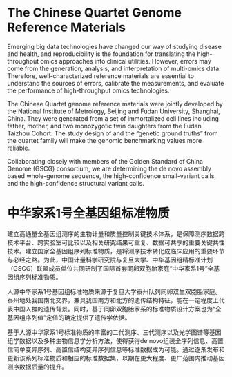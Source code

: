# The Chinese Quartet Genome Reference Materials
Emerging big data technologies have changed our way of studying disease and health, and reproducibility is the foundation for translating the high-throughput omics approaches into clinical utilities. However, errors may come from the generation, analysis, and interpretation of multi-omics data. Therefore, well-characterized reference materials are essential to understand the sources of errors, calibrate the measurements, and evaluate the performance of high-throughput omics technologies. 

The Chinese Quartet genome reference materials were jointly developed by the National Institute of Metrology, Beijing and Fudan University, Shanghai, China. They were generated from a set of immortalized cell lines including father, mother, and two monozygotic twin daughters from the Fudan Taizhou Cohort. The study design of and the “genetic ground truths” from the quartet family will make the genomic benchmarking values more reliable. 

Collaborating closely with members of the Golden Standard of China Genome (GSCG) consortium, we are determining the de novo assembly based whole-genome sequence, the high-confidence small-variant calls, and the high-confidence structural variant calls. 

# 中华家系1号全基因组标准物质
建立高通量全基因组测序的生物计量和质量控制关键技术体系，是保障测序数据跨技术平台、跨实验室可比较以及相关研究结果可重复、数据可共享的重要关键共性技术。建立国家全基因组序列标准物质，是将测序技术转化成临床应用的重要环节与必经之路。为此，中国计量科学研究院与复旦大学、中华基因组精标准计划（GSCG）联盟成员单位共同研制了国际首套同卵双胞胎家庭“中华家系1号”全基因组序列标准物质。

人源中华家系1号基因组标准物质来源于复旦大学泰州队列同卵双生双胞胎家庭。泰州地处我国南北交界，兼具我国南方和北方的遗传结构特征，能在一定程度上代表中国人群的遗传背景。同时，基于同卵双胞胎家系的标准物质设计方案也为“全基因组序列值”定值的确定提供了遗传学依据。

基于人源中华家系1号标准物质的丰富的二代测序、三代测序以及光学图谱等基因组学数据以及多种生物信息学分析方法，使得获得de novo组装全序列信息、高置信简单变异序列、高置信结构变异序列信息等标准数据成为可能。通过逐渐发布和更新该系列标准物质和相应的标准数据集，以期在更大程度、更广范围内推动基因测序数据质量的提升。
